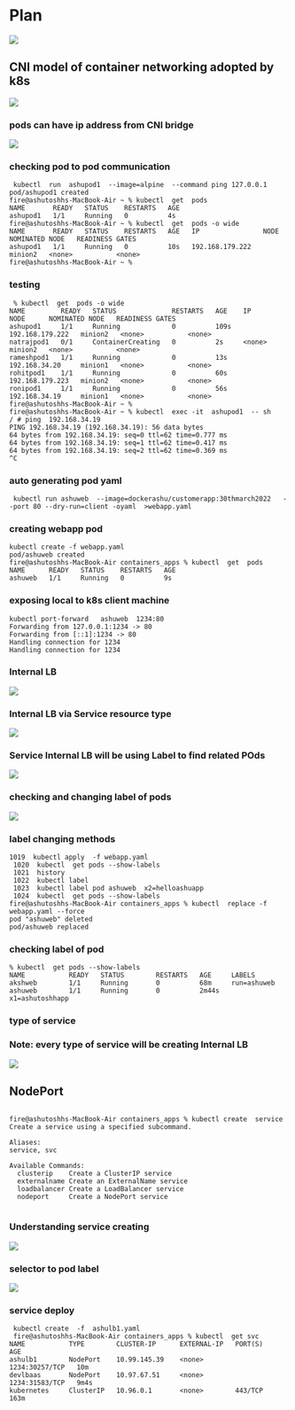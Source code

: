 # Plan 

<img src="plan.png">

## CNI model of container networking adopted by k8s 

<img src="cni.png">

### pods can have ip address from CNI bridge 

<img src="bridge.png">

### checking pod to pod communication 

```
 kubectl  run  ashupod1  --image=alpine  --command ping 127.0.0.1 
pod/ashupod1 created
fire@ashutoshhs-MacBook-Air ~ % kubectl  get  pods
NAME       READY   STATUS    RESTARTS   AGE
ashupod1   1/1     Running   0          4s
fire@ashutoshhs-MacBook-Air ~ % kubectl  get  pods -o wide
NAME       READY   STATUS    RESTARTS   AGE   IP                NODE      NOMINATED NODE   READINESS GATES
ashupod1   1/1     Running   0          10s   192.168.179.222   minion2   <none>           <none>
fire@ashutoshhs-MacBook-Air ~ % 

```

### testing 

```
 % kubectl  get  pods -o wide
NAME         READY   STATUS              RESTARTS   AGE    IP                NODE      NOMINATED NODE   READINESS GATES
ashupod1     1/1     Running             0          109s   192.168.179.222   minion2   <none>           <none>
natrajpod1   0/1     ContainerCreating   0          2s     <none>            minion2   <none>           <none>
rameshpod1   1/1     Running             0          13s    192.168.34.20     minion1   <none>           <none>
rohitpod1    1/1     Running             0          60s    192.168.179.223   minion2   <none>           <none>
ronipod1     1/1     Running             0          56s    192.168.34.19     minion1   <none>           <none>
fire@ashutoshhs-MacBook-Air ~ % 
fire@ashutoshhs-MacBook-Air ~ % kubectl  exec -it  ashupod1  -- sh 
/ # ping  192.168.34.19
PING 192.168.34.19 (192.168.34.19): 56 data bytes
64 bytes from 192.168.34.19: seq=0 ttl=62 time=0.777 ms
64 bytes from 192.168.34.19: seq=1 ttl=62 time=0.417 ms
64 bytes from 192.168.34.19: seq=2 ttl=62 time=0.369 ms
^C

```

### auto generating pod yaml 

```
 kubectl run ashuweb  --image=dockerashu/customerapp:30thmarch2022   --port 80 --dry-run=client -oyaml  >webapp.yaml

```

### creating webapp pod 

```
kubectl create -f webapp.yaml 
pod/ashuweb created
fire@ashutoshhs-MacBook-Air containers_apps % kubectl  get  pods
NAME      READY   STATUS    RESTARTS   AGE
ashuweb   1/1     Running   0          9s
```

### exposing local to k8s client machine 

```
kubectl port-forward   ashuweb  1234:80 
Forwarding from 127.0.0.1:1234 -> 80
Forwarding from [::1]:1234 -> 80
Handling connection for 1234
Handling connection for 1234

```

### Internal LB 

<img src="lb.png">

### Internal LB via Service resource type 

<img src="svc.png">

### Service Internal LB will be using Label to find related POds 

<img src="svc1.png">

### checking and changing label of pods

<img src="label.png">

### label changing methods 

```
1019  kubectl apply  -f webapp.yaml
 1020  kubectl  get pods --show-labels
 1021  history
 1022  kubectl label 
 1023  kubectl label pod ashuweb  x2=helloashuapp
 1024  kubectl  get pods --show-labels
fire@ashutoshhs-MacBook-Air containers_apps % kubectl  replace -f webapp.yaml --force
pod "ashuweb" deleted
pod/ashuweb replaced

```

### checking label of pod

```
% kubectl  get pods --show-labels
NAME           READY   STATUS        RESTARTS   AGE     LABELS
akshweb        1/1     Running       0          68m     run=ashuweb
ashuweb        1/1     Running       0          2m44s   x1=ashutoshhapp

```

### type of service 
### Note: every type of service will be creating Internal LB 

<img src="stype.png">

## NodePort

```

fire@ashutoshhs-MacBook-Air containers_apps % kubectl create  service 
Create a service using a specified subcommand.

Aliases:
service, svc

Available Commands:
  clusterip    Create a ClusterIP service
  externalname Create an ExternalName service
  loadbalancer Create a LoadBalancer service
  nodeport     Create a NodePort service


```

### Understanding service creating 

<img src="sc.png">

### selector to pod label 

<img src="labeladd.png">

### service deploy 

```
 kubectl create  -f  ashulb1.yaml
 fire@ashutoshhs-MacBook-Air containers_apps % kubectl  get svc
NAME           TYPE        CLUSTER-IP      EXTERNAL-IP   PORT(S)          AGE
ashulb1        NodePort    10.99.145.39    <none>        1234:30257/TCP   10m
devlbaas       NodePort    10.97.67.51     <none>        1234:31583/TCP   9m4s
kubernetes     ClusterIP   10.96.0.1       <none>        443/TCP          163m

```

